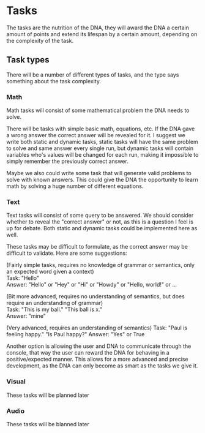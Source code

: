 
# Tasks

The tasks are the nutrition of the DNA, they will award the DNA a certain amount of points and extend its lifespan by a certain amount, depending on the complexity of the task.

## Task types
There will be a number of different types of tasks, and the type says something about the task complexity.

### Math
Math tasks will consist of some mathematical problem the DNA needs to solve.

There will be tasks with simple basic math, equations, etc. If the DNA gave a wrong answer the correct answer will be revealed for it.
I suggest we write both static and dynamic tasks, static tasks will have the same problem to solve and same answer every single run, but dynamic tasks will contain variables who's values will be changed for each run, making it impossible to simply remember the previously correct answer.

Maybe we also could write some task that will generate valid problems to solve with known answers. This could give the DNA the opportunity to learn math by solving a huge number of different equations.

### Text
Text tasks will consist of some query to be answered.
We should consider whether to reveal the "correct answer" or not, as this is a question I feel is up for debate.
Both static and dynamic tasks could be implemented here as well.

These tasks may be difficult to formulate, as the correct answer may be difficult to validate.
Here are some suggestions:

(Fairly simple tasks, requires no knowledge of grammar or semantics, only an expected word given a context)  
Task: "Hello"  
Answer: "Hello" or "Hey" or "Hi" or "Howdy" or "Hello, world!" or ...

(Bit more advanced, requires no understanding of semantics, but does require an understanding of grammar)  
Task: "This is my ball." "This ball is x."  
Answer: "mine"

(Very advanced, requires an understanding of semantics)
Task: "Paul is feeling happy." "Is Paul happy?"
Answer: "Yes" or True

Another option is allowing the user and DNA to communicate through the console, that way the user can reward the DNA for behaving in a positive/expected manner. This allows for a more advanced and precise development, as the DNA can only become as smart as the tasks we give it.

### Visual
These tasks will be planned later

### Audio
These tasks will be blanned later
